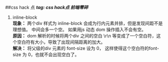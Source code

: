 ##css hack 点
***tag: css hack点 前端零碎*** 
   
1. inline-block     
**现象：**
两个div 样式为 inline-block 会成为行内元素并排，但是发现间距不是理想值。
中间会多一个空。 如果用js 动态 dom 操作插入不会有空。    
**原因：**
dom 解析的时候将两个div 之间的空白 \r\n 等变成了一个空白符，这个空白符有大小，导致了出现间隔距离的加大。    
**解决：**
将父级的div 元素的 font-size 设为 0， 这样使得这个空白符的font-size 为 0，也就不会出现空白了。
